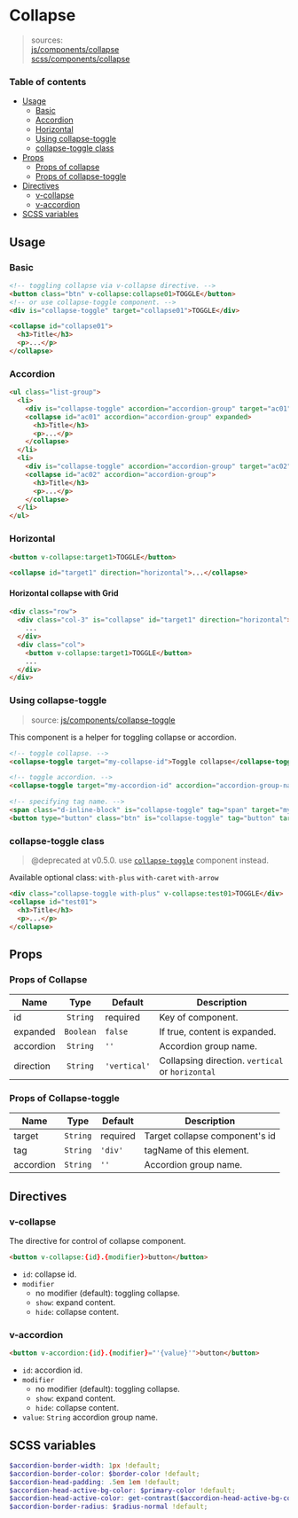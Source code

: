 # Collapse

> sources:  
[js/components/collapse](../../src/js/components/collapse.vue)  
[scss/components/collapse](../../src/scss/components/_collapse.scss)

### Table of contents

- [Usage](#usage)
  - [Basic](#basic)
  - [Accordion](#accordion)
  - [Horizontal](#horizontal)
  - [Using collapse-toggle](#using-collapse-toggle)
  - [collapse-toggle class](#collapse-toggle-class)
- [Props](#props)
  - [Props of collapse](#props-of-collapse)
  - [Props of collapse-toggle](#props-of-collapse-toggle)
- [Directives](#directives)
  - [v-collapse](#v-collapse)
  - [v-accordion](#v-accordion)
- [SCSS variables](#scss-variables)

## Usage

### Basic

``` html
<!-- toggling collapse via v-collapse directive. -->
<button class="btn" v-collapse:collapse01>TOGGLE</button>
<!-- or use collapse-toggle component. -->
<div is="collapse-toggle" target="collapse01">TOGGLE</div>

<collapse id="collapse01">
  <h3>Title</h3>
  <p>...</p>
</collapse>
```

### Accordion

``` html
<ul class="list-group">
  <li>
    <div is="collapse-toggle" accordion="accordion-group" target="ac01">Accordion One</div>
    <collapse id="ac01" accordion="accordion-group" expanded>
      <h3>Title</h3>
      <p>...</p>
    </collapse>
  </li>
  <li>
    <div is="collapse-toggle" accordion="accordion-group" target="ac02">Accordion One</div>
    <collapse id="ac02" accordion="accordion-group">
      <h3>Title</h3>
      <p>...</p>
    </collapse>
  </li>
</ul>
```

### Horizontal

``` html
<button v-collapse:target1>TOGGLE</button>

<collapse id="target1" direction="horizontal">...</collapse>
```

#### Horizontal collapse with Grid

``` html
<div class="row">
  <div class="col-3" is="collapse" id="target1" direction="horizontal">
    ...
  </div>
  <div class="col">
    <button v-collapse:target1>TOGGLE</button>
    ...
  </div>
</div>
```

### Using collapse-toggle

> source: [js/components/collapse-toggle](https://github.com/archco/moss-ui/blob/master/src/js/components/collapse-toggle.vue)

This component is a helper for toggling collapse or accordion.

``` html
<!-- toggle collapse. -->
<collapse-toggle target="my-collapse-id">Toggle collapse</collapse-toggle>

<!-- toggle accordion. -->
<collapse-toggle target="my-accordion-id" accordion="accordion-group-name">Toggle accordion</collapse-toggle>

<!-- specifying tag name. -->
<span class="d-inline-block" is="collapse-toggle" tag="span" target="my-collapse-id">Toggle</span>
<button type="button" class="btn" is="collapse-toggle" tag="button" target="my-collapse-id">Toggle</button>
```

### collapse-toggle class

> @deprecated at v0.5.0. use [`collapse-toggle`](#using-collapse-toggle) component instead.

Available optional class: `with-plus` `with-caret` `with-arrow`

``` html
<div class="collapse-toggle with-plus" v-collapse:test01>TOGGLE</div>
<collapse id="test01">
  <h3>Title</h3>
  <p>...</p>
</collapse>
```

## Props

### Props of Collapse

| Name | Type | Default | Description |
| ---- |:----:| ------- | ----------- |
| id | `String` | required | Key of component. |
| expanded | `Boolean` | `false` | If true, content is expanded. |
| accordion | `String` | `''` | Accordion group name. |
| direction | `String` | `'vertical'` | Collapsing direction. `vertical` or `horizontal` |

### Props of Collapse-toggle

| Name | Type | Default | Description |
| ---- |:----:| ------- | ----------- |
| target | `String` | required | Target collapse component's id |
| tag | `String` | `'div'` | tagName of this element. |
| accordion | `String` | `''` | Accordion group name. |

## Directives

### v-collapse

The directive for control of collapse component.

``` html
<button v-collapse:{id}.{modifier}>button</button>
```

- `id`: collapse id.
- `modifier`
  - no modifier (default): toggling collapse.
  - `show`: expand content.
  - `hide`: collapse content.

### v-accordion

``` html
<button v-accordion:{id}.{modifier}="'{value}'">button</button>
```

- `id`: accordion id.
- `modifier`
  - no modifier (default): toggling collapse.
  - `show`: expand content.
  - `hide`: collapse content.
- `value`: `String` accordion group name.

## SCSS variables

``` scss
$accordion-border-width: 1px !default;
$accordion-border-color: $border-color !default;
$accordion-head-padding: .5em 1em !default;
$accordion-head-active-bg-color: $primary-color !default;
$accordion-head-active-color: get-contrast($accordion-head-active-bg-color) !default;
$accordion-border-radius: $radius-normal !default;
```
